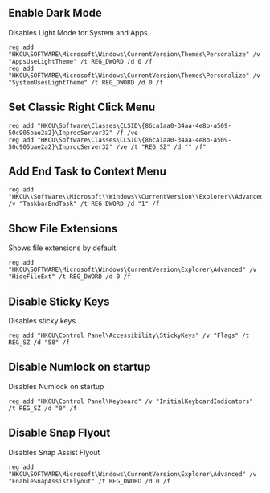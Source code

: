 ## Enable Dark Mode

Disables Light Mode for System and Apps.

```
reg add "HKCU\SOFTWARE\Microsoft\Windows\CurrentVersion\Themes\Personalize" /v "AppsUseLightTheme" /t REG_DWORD /d 0 /f
reg add "HKCU\SOFTWARE\Microsoft\Windows\CurrentVersion\Themes\Personalize" /v "SystemUsesLightTheme" /t REG_DWORD /d 0 /f
```

## Set Classic Right Click Menu

```
reg add "HKCU\Software\Classes\CLSID\{86ca1aa0-34aa-4e8b-a509-50c905bae2a2}\InprocServer32" /f /ve
reg add "HKCU\Software\Classes\CLSID\{86ca1aa0-34aa-4e8b-a509-50c905bae2a2}\InprocServer32" /ve /t "REG_SZ" /d "" /f"
```

## Add End Task to Context Menu

```
reg add "HKCU\\Software\\Microsoft\\Windows\\CurrentVersion\\Explorer\\Advanced\\TaskbarDeveloperSettings" /v "TaskbarEndTask" /t REG_DWORD /d "1" /f
```

## Show File Extensions

Shows file extensions by default.

```
reg add "HKCU\SOFTWARE\Microsoft\Windows\CurrentVersion\Explorer\Advanced" /v "HideFileExt" /t REG_DWORD /d 0 /f
```

## Disable Sticky Keys

Disables sticky keys.

```
reg add "HKCU\Control Panel\Accessibility\StickyKeys" /v "Flags" /t REG_SZ /d "58" /f
```

## Disable Numlock on startup

Disables Numlock on startup

```
reg add "HKCU\Control Panel\Keyboard" /v "InitialKeyboardIndicators" /t REG_SZ /d "0" /f

```

## Disable Snap Flyout

Disables Snap Assist Flyout

```
reg add "HKCU\SOFTWARE\Microsoft\Windows\CurrentVersion\Explorer\Advanced" /v "EnableSnapAssistFlyout" /t REG_DWORD /d 0 /f
```

